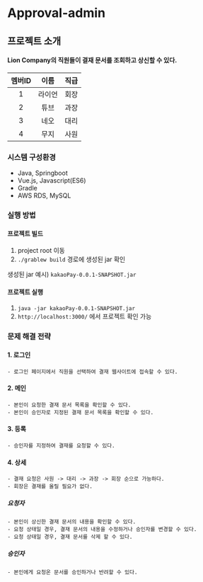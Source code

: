 # Approval-admin


## 프로젝트 소개



#### Lion Company의 직원들이 결재 문서를 조회하고 상신할 수 있다.
|멤버ID|이름|직급|
|:-:|:-:|:-:|
|1|라이언|회장|
|2|튜브|과장|
|3|네오|대리|
|4|무지|사원|




### 시스템 구성환경
- Java, Springboot
- Vue.js, Javascript(ES6)
- Gradle
- AWS RDS, MySQL




### 실행 방법
#### 프로젝트 빌드
1. project root 이동
2. `./grablew build`  경로에 생성된 jar 확인

생성된 jar 예시) `kakaoPay-0.0.1-SNAPSHOT.jar`

#### 프로젝트 실행
1. `java -jar kakaoPay-0.0.1-SNAPSHOT.jar` 
2. `http://localhost:3000/` 에서 프로젝트 확인 가능


### 문제 해결 전략
#### 1. 로그인
```
- 로그인 페이지에서 직원을 선택하여 결재 웹사이트에 접속할 수 있다.
```

#### 2. 메인 
```
- 본인이 요청한 결재 문서 목록을 확인할 수 있다.
- 본인이 승인자로 지정된 결재 문서 목록을 확인할 수 있다.
```

#### 3. 등록
```
- 승인자를 지정하여 결재를 요청할 수 있다.
```

#### 4. 상세 
```
- 결재 요청은 사원 -> 대리 -> 과장 -> 회장 순으로 가능하다.
- 회장은 결재를 올릴 필요가 없다.
```

##### 요청자
```
- 본인이 상신한 결재 문서의 내용을 확인할 수 있다.
- 요청 상태일 경우, 결재 문서의 내용을 수정하거나 승인자를 변경할 수 있다.
- 요청 상태일 경우, 결재 문서를 삭제 할 수 있다.
```

##### 승인자
```
- 본인에게 요청온 문서를 승인하거나 반려할 수 있다.
```

